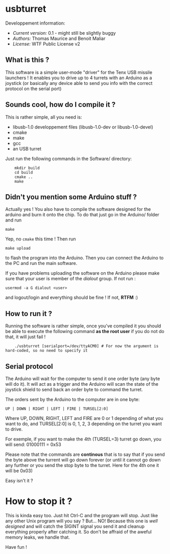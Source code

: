 # usbturret
Developpement information:

 * *Current version:* 0.1 - might still be slightly buggy
 * *Authors:* Thomas Maurice and Benoit Maliar
 * *License:* WTF Public License v2

## What is this ?
This software is a simple user-mode "driver" for the Tenx
USB missile launchers ! It enables you to drive up to 4 turrets
with an Arduino as a joystick (or basically any device able to
send you info with the correct protocol on the serial port)

## Sounds cool, how do I compile it ?
This is rather simple, all you need is:
 
 * libusb-1.0 developpement files (libusb-1.0-dev or libusb-1.0-devel)
 * cmake
 * make
 * gcc
 * an USB turret

Just run the following commands in the Software/ directory:
    
		mkdir build
		cd build
		cmake ..
		make

## Didn't you mention some Arduino stuff ?
Actually yes ! You also have to compile the software
designed for the arduino and burn it onto the chip.
To do that just go in the Arduino/ folder and run

    make

Yep, no ```cmake``` this time ! Then run

    make upload

to flash the program into the Arduino. Then you can
connect the Arduino to the PC and run the main software.

If you have problems uploading the software on the Arduino
please make sure that your user is member of the *dialout*
group. If not run :

    usermod -a G dialout <user>

and logout/login and everything should be fine ! If not, **RTFM** :)

## How to run it ?
Running the software is rather simple, once you've compiled it
you should be able to execute the following command **as the root user**
if you do not do that, it will just fail !
    
		./usbturret [serialport=/dev/ttyACM0] # For now the argument is hard-coded, so no need to specify it

## Serial protocol
The Arduino will wait for the computer to send it one order byte (any byte
will do it). It will act as a trigger and the Arduino will scan the state
of the joystick shield to send back an order byte to command the turret.

The orders sent by the Arduino to the computer are in one byte:

    UP | DOWN | RIGHT | LEFT | FIRE | TURSEL[2:0]
 
Where UP, DOWN, RIGHT, LEFT and FIRE are 0 or 1 depending of what
you want to do, and TURSEL[2:0] is 0, 1, 2, 3 depending on the
turret you want to drive.

For exemple, if you want to make the 4th (TURSEL=3) turret go down, you will send:
    01000111 = 0x53

Please note that the commands are **continous** that is to say that if you send the
byte above the turrent will go down forever (or until it cannot go down any further
or you send the stop byte to the turret. Here for the 4th one it will be 0x03)

Easy isn't it ?

# How to stop it ?
This is kinda easy too. Just hit Ctrl-C and the program will stop.
Just like any other Unix program will you say ? But... NO! Because
this one is _well designed_ and will catch the SIGINT signal you send
it and cleanup everything properly after catching it. So don't be
affraid of the aweful memory leaks, we handle that.

Have fun !

